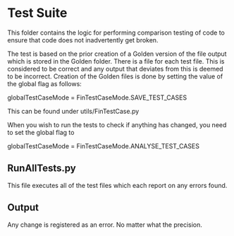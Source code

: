 # Test Suite

This folder contains the logic for performing comparison testing of code to ensure that code does not inadvertently get broken.

The test is based on the prior creation of a Golden version of the file output which is stored in the Golden folder. There is a file for each test file. This is considered to be correct and any output that deviates from this is deemed to be incorrect. Creation of the Golden files is done by setting the value of the global flag as follows:

globalTestCaseMode = FinTestCaseMode.SAVE_TEST_CASES

This can be found under utils/FinTestCase.py

When you wish to run the tests to check if anything has changed, you need to set the global flag to

globalTestCaseMode = FinTestCaseMode.ANALYSE_TEST_CASES

## RunAllTests.py

This file executes all of the test files which each report on any errors found.


## Output

Any change is registered as an error. No matter what the precision. 